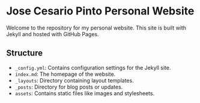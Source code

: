 # Jose Cesario Pinto Personal Website

Welcome to the repository for my personal website. This site is built with Jekyll and hosted with GitHub Pages.

## Structure

- `_config.yml`: Contains configuration settings for the Jekyll site.
- `index.md`: The homepage of the website.
- `_layouts`: Directory containing layout templates.
- `_posts`: Directory for blog posts or updates.
- `assets`: Contains static files like images and stylesheets.
